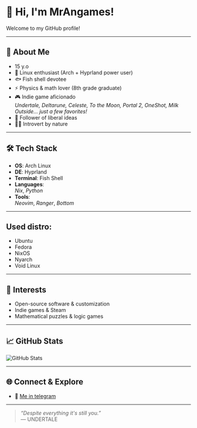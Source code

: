 # 👋 Hi, I'm MrAngames!

Welcome to my GitHub profile!

---

## 🧑 About Me

- 15 y.o
- 🚀 Linux enthusiast (Arch + Hyprland power user)
- 🐟 Fish shell devotee
- ⚡ Physics & math lover (8th grade graduate)
- 🎮 Indie game aficionado  
  *Undertale, Deltarune, Celeste, To the Moon, Portal 2, OneShot, Milk Outside… just a few favorites!*
- 📰 Follower of liberal ideas
- 😶‍🌫️ Introvert by nature

---

## 🛠️ Tech Stack

- **OS**: Arch Linux
- **DE**: Hyprland
- **Terminal**: Fish Shell
- **Languages**:  
  *Nix*,
  *Python*
- **Tools**:  
  *Neovim*,
  *Ranger*,
  *Bottom*

---
## Used distro:
- Ubuntu
- Fedora
- NixOS
- Nyarch
- Void Linux

---
## 🎯 Interests

- Open-source software & customization
- Indie games & Steam
- Mathematical puzzles & logic games

---

## 📈 GitHub Stats

![GitHub Stats](https://github-readme-stats.vercel.app/api?username=MrAngames&show_icons=true&hide_title=true&theme=radical)

---

## 🌐 Connect & Explore

- 💬 [Me in telegram](https://t.me/Mr_angames_me)

---

> _“Despite everything it's still you.”_  
> &mdash; UNDERTALE

